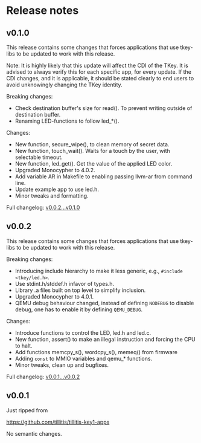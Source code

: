 # Release notes


## v0.1.0

This release contains some changes that forces applications that use
tkey-libs to be updated to work with this release.

Note: It is highly likely that this update will affect the CDI of the
TKey. It is advised to always verify this for each specific app, for
every update. If the CDI changes, and it is applicable, it should be
stated clearly to end users to avoid unknowingly changing the TKey
identity.

Breaking changes:
- Check destination buffer's size for read(). To prevent writing
  outside of destination buffer.
- Renaming LED-functions to follow led_*().

Changes:
- New function, secure_wipe(), to clean memory of secret data.
- New function, touch_wait(). Waits for a touch by the user, with
  selectable timeout.
- New function, led_get(). Get the value of the applied LED color.
- Upgraded Monocypher to 4.0.2.
- Add variable AR in Makefile to enabling passing llvm-ar from command
  line.
- Update example app to use led.h.
- Minor tweaks and formatting.

Full changelog:
[v0.0.2...v0.1.0](https://github.com/tillitis/tkey-libs/compare/v0.0.2...v0.1.0)

## v0.0.2

This release contains some changes that forces applications that use
tkey-libs to be updated to work with this release.

Breaking changes:
- Introducing include hierarchy to make it less generic, e.g.,
  `#include <tkey/led.h>`.
- Use stdint.h/stddef.h infavor of types.h.
- Library .a files built on top level to simplify inclusion.
- Upgraded Monocypher to 4.0.1.
- QEMU debug behaviour changed, instead of defining `NODEBUG` to
  disable debug, one has to enable it by defining `QEMU_DEBUG`.

Changes:
- Introduce functions to control the LED, led.h and led.c.
- New function, assert() to make an illegal instruction and forcing
  the CPU to halt.
- Add functions memcpy_s(), wordcpy_s(), memeq() from firmware
- Adding `const` to MMIO variables and qemu_* functions.
- Minor tweaks, clean up and bugfixes.

Full changelog:
[v0.0.1...v0.0.2](https://github.com/tillitis/tkey-libs/compare/v0.0.1...v0.0.2)


## v0.0.1

Just ripped from

https://github.com/tillitis/tillitis-key1-apps

No semantic changes.
